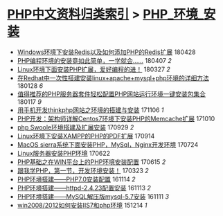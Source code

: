 [PHP中文资料归类索引](../README.md) > [PHP_环境_安装](PHP_环境_安装.md)
====
- [Windows环境下安装Redis以及如何添加PHP的Redis扩展](http://jkwz.applinzi.com/ittc/7097054065882301451.html#Windows%E7%8E%AF%E5%A2%83%E4%B8%8B%E5%AE%89%E8%A3%85Redis%E4%BB%A5%E5%8F%8A%E5%A6%82%E4%BD%95%E6%B7%BB%E5%8A%A0PHP%E7%9A%84Redis%E6%89%A9%E5%B1%95) 180428  
- [PHP编程环境的安装竟如此简单，一学就会……](http://jkwz.applinzi.com/ittc/7089349977157665799.html#PHP%E7%BC%96%E7%A8%8B%E7%8E%AF%E5%A2%83%E7%9A%84%E5%AE%89%E8%A3%85%E7%AB%9F%E5%A6%82%E6%AD%A4%E7%AE%80%E5%8D%95%EF%BC%8C%E4%B8%80%E5%AD%A6%E5%B0%B1%E4%BC%9A%E2%80%A6%E2%80%A6) 180407 *2* 
- [Linux环境下面安装PHP扩展，爱好编程的进！](http://jkwz.applinzi.com/ittc/7085083964845081606.html#Linux%E7%8E%AF%E5%A2%83%E4%B8%8B%E9%9D%A2%E5%AE%89%E8%A3%85PHP%E6%89%A9%E5%B1%95%EF%BC%8C%E7%88%B1%E5%A5%BD%E7%BC%96%E7%A8%8B%E7%9A%84%E8%BF%9B%EF%BC%81) 180327 *2* 
- [在Redhat中一次性搭建安装linux+apache+mysql+php环境的详细方法](http://jkwz.applinzi.com/ittc/7063283148417156112.html#%E5%9C%A8Redhat%E4%B8%AD%E4%B8%80%E6%AC%A1%E6%80%A7%E6%90%AD%E5%BB%BA%E5%AE%89%E8%A3%85linux%2Bapache%2Bmysql%2Bphp%E7%8E%AF%E5%A2%83%E7%9A%84%E8%AF%A6%E7%BB%86%E6%96%B9%E6%B3%95) 180128 *6* 
- [值得推荐的PHP服务器套件轻松配置PHP网站运行环境一键安装包集合](http://jkwz.applinzi.com/ittc/7059631526709298192.html#%E5%80%BC%E5%BE%97%E6%8E%A8%E8%8D%90%E7%9A%84PHP%E6%9C%8D%E5%8A%A1%E5%99%A8%E5%A5%97%E4%BB%B6%E8%BD%BB%E6%9D%BE%E9%85%8D%E7%BD%AEPHP%E7%BD%91%E7%AB%99%E8%BF%90%E8%A1%8C%E7%8E%AF%E5%A2%83%E4%B8%80%E9%94%AE%E5%AE%89%E8%A3%85%E5%8C%85%E9%9B%86%E5%90%88) 180117 *9* 
- [用手机开发thinkphp网站之环境的搭建与安装](http://jkwz.applinzi.com/ittc/7032970552552195089.html#%E7%94%A8%E6%89%8B%E6%9C%BA%E5%BC%80%E5%8F%91thinkphp%E7%BD%91%E7%AB%99%E4%B9%8B%E7%8E%AF%E5%A2%83%E7%9A%84%E6%90%AD%E5%BB%BA%E4%B8%8E%E5%AE%89%E8%A3%85) 171106 *1* 
- [PHP开发：架构师详解Centos7环境下安装PHP的Memcache扩展](http://jkwz.applinzi.com/ittc/7022828577844888593.html#PHP%E5%BC%80%E5%8F%91%EF%BC%9A%E6%9E%B6%E6%9E%84%E5%B8%88%E8%AF%A6%E8%A7%A3Centos7%E7%8E%AF%E5%A2%83%E4%B8%8B%E5%AE%89%E8%A3%85PHP%E7%9A%84Memcache%E6%89%A9%E5%B1%95) 171010  
- [php Swoole环境搭建及扩展安装](http://jkwz.applinzi.com/ittc/7018638607047459856.html#php+Swoole%E7%8E%AF%E5%A2%83%E6%90%AD%E5%BB%BA%E5%8F%8A%E6%89%A9%E5%B1%95%E5%AE%89%E8%A3%85) 170929 *2* 
- [Linux环境下安装XAMPP的PHP的PDF扩展](http://jkwz.applinzi.com/ittc/7013081797209097233.html#Linux%E7%8E%AF%E5%A2%83%E4%B8%8B%E5%AE%89%E8%A3%85XAMPP%E7%9A%84PHP%E7%9A%84PDF%E6%89%A9%E5%B1%95) 170914  
- [MacOS sierra系统下面安装PHP，MySql，Nginx开发环境](http://jkwz.applinzi.com/ittc/6993831741272622096.html#MacOS+sierra%E7%B3%BB%E7%BB%9F%E4%B8%8B%E9%9D%A2%E5%AE%89%E8%A3%85PHP%EF%BC%8CMySql%EF%BC%8CNginx%E5%BC%80%E5%8F%91%E7%8E%AF%E5%A2%83) 170724  
- [Linux服务器安装PHP环境](http://jkwz.applinzi.com/ittc/6981997191785612293.html#Linux%E6%9C%8D%E5%8A%A1%E5%99%A8%E5%AE%89%E8%A3%85PHP%E7%8E%AF%E5%A2%83) 170622  
- [PHP基础之在WIN平台上的PHP环境安装配置](http://jkwz.applinzi.com/ittc/6979106495151997957.html#PHP%E5%9F%BA%E7%A1%80%E4%B9%8B%E5%9C%A8WIN%E5%B9%B3%E5%8F%B0%E4%B8%8A%E7%9A%84PHP%E7%8E%AF%E5%A2%83%E5%AE%89%E8%A3%85%E9%85%8D%E7%BD%AE) 170615 *2* 
- [跟我学PHP，第一节，开发环境安装！](http://jkwz.applinzi.com/ittc/6948304264874165253.html#%E8%B7%9F%E6%88%91%E5%AD%A6PHP%EF%BC%8C%E7%AC%AC%E4%B8%80%E8%8A%82%EF%BC%8C%E5%BC%80%E5%8F%91%E7%8E%AF%E5%A2%83%E5%AE%89%E8%A3%85%EF%BC%81) 170323 *2* 
- [PHP环境搭建——PHP7.0安装配置](http://jkwz.applinzi.com/ittc/6899779743347377156.html#PHP%E7%8E%AF%E5%A2%83%E6%90%AD%E5%BB%BA%E2%80%94%E2%80%94PHP7.0%E5%AE%89%E8%A3%85%E9%85%8D%E7%BD%AE) 161114 *2* 
- [PHP环境搭建——httpd-2.4.23配置安装](http://jkwz.applinzi.com/ittc/6899774568964555780.html#PHP%E7%8E%AF%E5%A2%83%E6%90%AD%E5%BB%BA%E2%80%94%E2%80%94httpd-2.4.23%E9%85%8D%E7%BD%AE%E5%AE%89%E8%A3%85) 161113 *2* 
- [PHP环境搭建——MySQL解压版mysql-5.7安装](http://jkwz.applinzi.com/ittc/6899387493991842820.html#PHP%E7%8E%AF%E5%A2%83%E6%90%AD%E5%BB%BA%E2%80%94%E2%80%94MySQL%E8%A7%A3%E5%8E%8B%E7%89%88mysql-5.7%E5%AE%89%E8%A3%85) 161111 *3* 
- [win2008/2012如何安装IIS7和php环境](http://jkwz.applinzi.com/ittc/6775763999509709829.html#win2008%2F2012%E5%A6%82%E4%BD%95%E5%AE%89%E8%A3%85IIS7%E5%92%8Cphp%E7%8E%AF%E5%A2%83) 151214 *1* 

